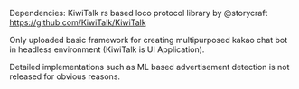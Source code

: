 Dependencies: KiwiTalk rs based loco protocol library by @storycraft
https://github.com/KiwiTalk/KiwiTalk

Only uploaded basic framework for creating multipurposed kakao chat bot in headless environment (KiwiTalk is UI Application).

Detailed implementations such as ML based advertisement detection is not released for obvious reasons.
